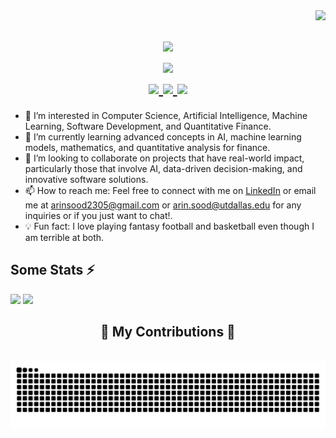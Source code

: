 <img align="right" src="https://visitor-badge.laobi.icu/badge?page_id=arin101230523.arin101230523" />


<h1 align="center">
  <img src="https://media.giphy.com/media/hvRJCLFzcasrR4ia7z/giphy.gif" width="50">
  <br>
  <img src="https://readme-typing-svg.herokuapp.com/?font=Righteous&size=35&center=true&vCenter=true&width=500&height=70&duration=4000&lines=Hi+There!;+I'm+Arin!;" />
  
  <div align="center"> 
    <a href="mailto:arinsood2305@gmail.com" target="_blank">
      <img src="https://img.shields.io/badge/Gmail-333333?style=for-the-badge&logo=gmail&logoColor=red" />
    </a>
    <a href="https://www.linkedin.com/in/arin-sood" target="_blank">
      <img src="https://img.shields.io/badge/LinkedIn-0077B5?style=for-the-badge&logo=linkedin&logoColor=white" />
    </a>
    <a href="https://arin101230523.github.io/Portfolio/" target="_blank">
      <img src="https://img.shields.io/badge/Portfolio-FF5722?style=for-the-badge&logo=todoist&logoColor=white" />
    </a>
  </div>
</h1>

- 👀 I’m interested in Computer Science, Artificial Intelligence, Machine Learning, Software Development, and Quantitative Finance.
- 🌱 I’m currently learning advanced concepts in AI, machine learning models, mathematics, and quantitative analysis for finance.
- 💞️ I’m looking to collaborate on projects that have real-world impact, particularly those that involve AI, data-driven decision-making, and innovative software solutions.
- 📫 How to reach me: Feel free to connect with me on [LinkedIn](https://www.linkedin.com/in/arin-sood) or email me at [arinsood2305@gmail.com](mailto:arinsood2305@gmail.com) or [arin.sood@utdallas.edu](mailto:arin.sood@utdallas.edu) for any inquiries or if you just want to chat!.
- 💡 Fun fact: I love playing fantasy football and basketball even though I am terrible at both.

## Some Stats ⚡
<div>
  <img width="440px" src="https://github-readme-activity-graph.vercel.app/graph?username=arin101230523&theme=github">
  <img width="385px" src="https://github-readme-streak-stats.herokuapp.com/?user=arin101230523&theme=onedark" />
</div>

<div align="center">
  <h2>🐍 My Contributions 🐍</h2>
  <br>
  <img alt="snake eating my contributions" src="https://raw.githubusercontent.com/arin101230523/arin101230523/output/github-contribution-grid-snake.svg" />
  
  <br/><br/><br/>
</div>
